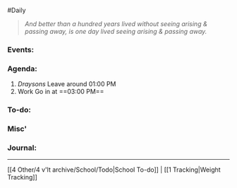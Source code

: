 #Daily
>*And better than a hundred years lived without seeing arising & passing away, is one day lived seeing arising & passing away.*
### Events:


### Agenda:
1. *Draysons*
	Leave around 01:00 PM
2. Work
	Go in at ==03:00 PM==

### To-do:


### Misc'


### Journal:


---
[[4 Other/4 v'lt archive/School/Todo|School To-do]] | [[1 Tracking|Weight Tracking]]